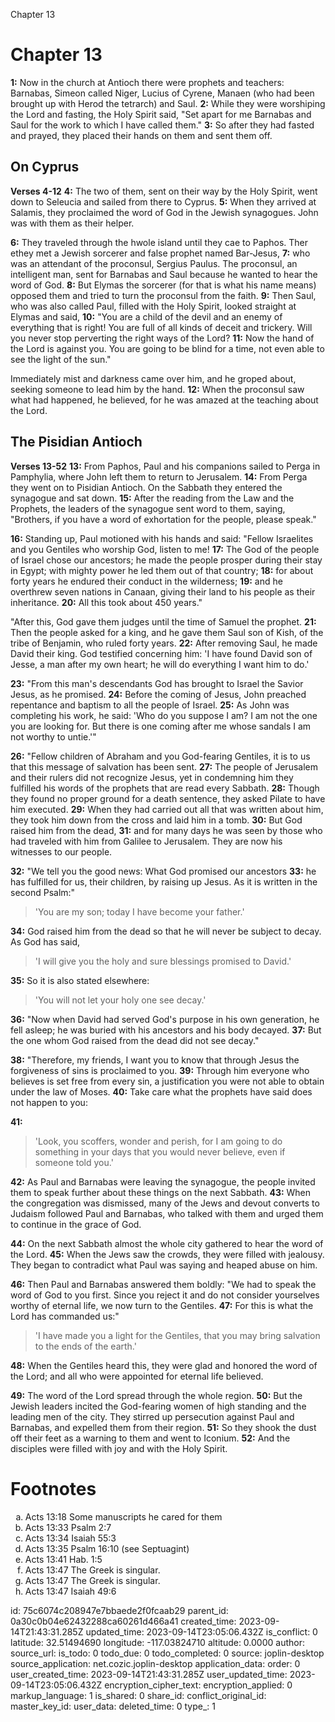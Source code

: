 Chapter 13

# Chapter 13

**1:** Now in the church at Antioch there were prophets and teachers: Barnabas, Simeon called Niger, Lucius of Cyrene, Manaen (who had been brought up with Herod the tetrarch) and Saul.
**2:** While they were worshiping the Lord and fasting, the Holy Spirit said, "Set apart for me Barnabas and Saul for the work to which I have called them."
**3:** So after they had fasted and prayed, they placed their hands on them and sent them off.

## On Cyprus
**Verses 4-12** 
**4:** The two of them, sent on their way by the Holy Spirit, went down to Seleucia and sailed from there to Cyprus.
**5:** When they arrived at Salamis, they proclaimed the word of God in the Jewish synagogues. John was with them as their helper.

**6:** They traveled through the hwole island until they cae to Paphos. Ther ethey met a Jewish sorcerer and false prophet named Bar-Jesus,
**7:** who was an attendant of the proconsul, Sergius Paulus. The proconsul, an intelligent man, sent for Barnabas and Saul because he wanted to hear the word of God.
**8:** But Elymas the sorcerer (for that is what his name means) opposed them and tried to turn the proconsul from the faith.
**9:** Then Saul, who was also called Paul, filled with the Holy Spirit, looked straight at Elymas and said,
**10:** "You are a child of the devil and an enemy of everything that is right! You are full of all kinds of deceit and trickery. Will you never stop perverting the right ways of the Lord?
**11:** Now the hand of the Lord is against you. You are going to be blind for a time, not even able to see the light of the sun."

Immediately mist and darkness came over him, and he groped about, seeking someone to lead him by the hand.
**12:** When the proconsul saw what had happened, he believed, for he was amazed at the teaching about the Lord.

## The Pisidian Antioch
**Verses 13-52**
**13:** From Paphos, Paul and his companions sailed to Perga in Pamphylia, where John left them to return to Jerusalem.
**14:** From Perga they went on to Pisidian Antioch. On the Sabbath they entered the synagogue and sat down.
**15:** After the reading from the Law and the Prophets, the leaders of the synagogue sent word to them, saying, "Brothers, if you have a word of exhortation for the people, please speak."

**16:** Standing up, Paul motioned with his hands and said: "Fellow Israelites and you Gentiles who worship God, listen to me!
**17:** The God of the people of Israel chose our ancestors; he made the people prosper during their stay in Egypt; with mighty power he led them out of that country;
**18:** for about forty years he endured their conduct in the wilderness;
**19:** and he overthrew seven nations in Canaan, giving their land to his people as their inheritance.
**20:** All this took about 450 years."

"After this, God gave them judges until the time of Samuel the prophet.
**21:** Then the people asked for a king, and he gave them Saul son of Kish, of the tribe of Benjamin, who ruled forty years.
**22:** After removing Saul, he made David their king. God testified concerning him: 'I have found David son of Jesse, a man after my own heart; he will do everything I want him to do.'

**23:** "From this man's descendants God has brought to Israel the Savior Jesus, as he promised.
**24:** Before the coming of Jesus, John preached repentance and baptism to all the people of Israel.
**25:** As John was completing his work, he said: 'Who do you suppose I am? I am not the one you are looking for. But there is one coming after me whose sandals I am not worthy to untie.'"

**26:** "Fellow children of Abraham and you God-fearing Gentiles, it is to us that this message of salvation has been sent.
**27:** The people of Jerusalem and their rulers did not recognize Jesus, yet in condemning him they fulfilled his words of the prophets that are read every Sabbath.
**28:** Though they found no proper ground for a death sentence, they asked Pilate to have him executed.
**29:** When they had carried out all that was written about him, they took him down from the cross and laid him in a tomb.
**30:** But God raised him from the dead,
**31:** and for many days he was seen by those who had traveled with him from Galilee to Jerusalem. They are now his witnesses to our people.

**32:** "We tell you the good news: What God promised our ancestors
**33:** he has fulfilled for us, their children, by raising up Jesus. As it is written in the second Psalm:"

> 'You are my son;
> today I have become your father.'

**34:** God raised him from the dead so that he will never be subject to decay. As God has said,

> 'I will give you the holy and sure blessings promised to David.'

**35:** So it is also stated elsewhere:

> 'You will not let your holy one see decay.'

**36:** "Now when David had served God's purpose in his own generation, he fell asleep; he was buried with his ancestors and his body decayed.
**37:** But the one whom God raised from the dead did not see decay."

**38:** "Therefore, my friends, I want you to know that through Jesus the forgiveness of sins is proclaimed to you.
**39:** Through him everyone who believes is set free from every sin, a justification you were not able to obtain under the law of Moses.
**40:** Take care what the prophets have said does not happen to you:

**41:** 
> 'Look, you scoffers,
> wonder and perish,
> for I am going to do something in your days
> that you would never believe,
> even if someone told you.'

**42:** As Paul and Barnabas were leaving the synagogue, the people invited them to speak further about these things on the next Sabbath.
**43:** When the congregation was dismissed, many of the Jews and devout converts to Judaism followed Paul and Barnabas, who talked with them and urged them to continue in the grace of God.

**44:** On the next Sabbath almost the whole city gathered to hear the word of the Lord.
**45:** When the Jews saw the crowds, they were filled with jealousy. They began to contradict what Paul was saying and heaped abuse on him.

**46:** Then Paul and Barnabas answered them boldly: "We had to speak the word of God to you first. Since you reject it and do not consider yourselves worthy of eternal life, we now turn to the Gentiles.
**47:** For this is what the Lord has commanded us:"

> 'I have made you a light for the Gentiles,
> that you may bring salvation to the ends of the earth.'

**48:** When the Gentiles heard this, they were glad and honored the word of the Lord; and all who were appointed for eternal life believed.

**49:** The word of the Lord spread through the whole region.
**50:** But the Jewish leaders incited the God-fearing women of high standing and the leading men of the city. They stirred up persecution against Paul and Barnabas, and expelled them from their region.
**51:** So they shook the dust off their feet as a warning to them and went to Iconium.
**52:** And the disciples were filled with joy and with the Holy Spirit.

# Footnotes
<ol type='a'>
	<li>Acts 13:18 Some manuscripts he cared for them</li>
	<li>Acts 13:33 Psalm 2:7</li>
	<li>Acts 13:34 Isaiah 55:3</li>
	<li>Acts 13:35 Psalm 16:10 (see Septuagint)</li>
	<li>Acts 13:41 Hab. 1:5</li>
	<li>Acts 13:47 The Greek is singular.</li>
	<li>Acts 13:47 The Greek is singular.</li>
	<li>Acts 13:47 Isaiah 49:6</li>
</ol>


id: 75c6074c208947e7bbaede2f0fcaab29
parent_id: 0a30c0b04e62432288ca60261d466a41
created_time: 2023-09-14T21:43:31.285Z
updated_time: 2023-09-14T23:05:06.432Z
is_conflict: 0
latitude: 32.51494690
longitude: -117.03824710
altitude: 0.0000
author: 
source_url: 
is_todo: 0
todo_due: 0
todo_completed: 0
source: joplin-desktop
source_application: net.cozic.joplin-desktop
application_data: 
order: 0
user_created_time: 2023-09-14T21:43:31.285Z
user_updated_time: 2023-09-14T23:05:06.432Z
encryption_cipher_text: 
encryption_applied: 0
markup_language: 1
is_shared: 0
share_id: 
conflict_original_id: 
master_key_id: 
user_data: 
deleted_time: 0
type_: 1